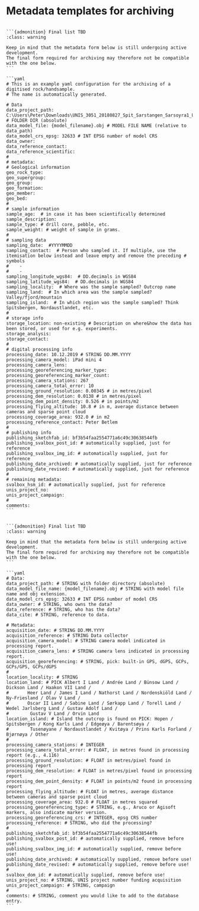 # Metadata templates for archiving

````{tabbed} Hand-sized samples

```{admonition} Final list TBD
:class: warning

Keep in mind that the metadata form below is still undergoing active development.
The final form required for archiving may therefore not be compatible with the one below.
```

```yaml
# This is an example yaml configuration for the archiving of a digitised rock/handsample.
# The name is automatically generated.

# Data
data_project_path: C:\Users\Peter\Downloads\UNIS_3051_20180827_Spit_Sarstangen_Sarsoyra1_U # FOLDER DIR (absolute)
data_model_file: {model_filename}.obj # MODEL FILE NAME (relative to data_path)
data_model_crs_epsg: 32633 # INT EPSG number of model CRS
data_owner:
data_reference_contact:
data_reference_scientific:
#
# metadata:
# Geological information
geo_rock_type:
geo_supergroup:
geo_group:
geo_formation:
geo_member:
geo_bed:
#
# sample information
sample_age:  # in case it has been scientifically determined
sample_description:  
sample_type: # drill core, pebble, etc.
sample_weight: # weight of sample in grams.
#
# sampling data
sampling_date:  #YYYYMMDD
sampling_contact:  # Person who sampled it. If multiple, use the itemisation below instead and leave empty and remove the preceding # symbols
#    -
#    -
sampling_longitude_wgs84:  # DD.decimals in WGS84
sampling_latitude_wgs84:  # DD.decimals in WGS84
sampling_locality:  # Where was the sample sampled? Outcrop name
sampling_land:  # In which area was the sample sampled? Valley/fjord/mountain
sampling_island:  # In which region was the sample sampled? Think Spitsbergen, Nordaustlandet, etc.
#
# storage info
storage_location: non-existing # Description on where&how the data has been stored, or used for e.g. experiments.
storage_analysis:
storage_contact:
#
# digital processing info
processing_date: 10.12.2019 # STRING DD.MM.YYYY
processing_camera_model: iPad mini 4
processing_camera_lens:
processing_georeferencing_marker_type:
processing_georeferencing_marker_count:
processing_camera_stations: 267
processing_camera_total_error: 10
processing_ground_resolution: 0.00345 # in metres/pixel
processing_dem_resolution: 0.0138 # in metres/pixel
processing_dem_point_density: 0.526 # in points/m2
processing_flying_altitude: 10.8 # in m, average distance between cameras and sparse point cloud
processing_coverage_area: 932.0 # in m2
processing_reference_contact: Peter Betlem  
#
# publishing info
publishing_sketchfab_id: bf3b54faa2554771a6c49c30638544fb
publishing_svalbox_post_id: # automatically supplied, just for reference
publishing_svalbox_img_id: # automatically supplied, just for reference
publishing_date_archived: # automatically supplied, just for reference
publishing_date_revised: # automatically supplied, just for reference
#
# remaining metadata:
svalbox_hsm_id: # automatically supplied, just for reference
unis_project_no:
unis_project_campaign:
#
comments:
```
````

````{tabbed} Digital outcrop models

```{admonition} Final list TBD
:class: warning

Keep in mind that the metadata form below is still undergoing active development.
The final form required for archiving may therefore not be compatible with the one below.
```

```yaml
# Data:
data_project_path: # STRING with folder directory (absolute)
data_model_file_name: {model_filename}.obj # STRING with model file name and obj extension.
data_model_crs_epsg: 32633 # INT EPSG number of model CRS
data_owner: # STRING, who owns the data?
data_reference: # STRING, who has the data?
data_cite: # STRING, reference to data.

# Metadata:
acquisition_date: # STRING DD.MM.YYYY
acquisition_reference: # STRING Data collector
acquisition_camera_model: # STRING camera model indicated in processing report.
acquisition_camera_lens: # STRING camera lens indicated in processing report.
acquisition_georeferencing: # STRING, pick: built-in GPS, dGPS, GCPs, GCPs/GPS, GCPs/dGPS
#
location_locality: # STRING
location_land: # PICK Albert I Land / Andrée Land / Bünsow Land / Dickson Land / Haakon VII Land /
#       Heer Land / James I Land / Nathorst Land / Nordenskiöld Land / Ny-Friesland / Olav V Land /
#       Oscar II Land / Sabine Land / Sørkapp Land / Torell Land / Wedel Jarlsberg Land / Gustav Adolf Land /
#        Gustav V Land / Orvin Land
location_island: # Island the outcrop is found on PICK: Hopen / Spitsbergen / Kong Karls Land / Edgeøya / Barentsøya /
#        Tusenøyane / Nordaustlandet / Kvitøya / Prins Karls Forland / Bjørnøya / Other
#
processing_camera_stations: # INTEGER
processing_camera_total_error: # FLOAT, in metres found in processing report (e.g., 4.116)
processing_ground_resolution: # FLOAT in metres/pixel found in processing report
processing_dem_resolution: # FLOAT in metres/pixel found in processing report
processing_dem_point_density: # FLOAT in points/m2 found in processing report
processing_flying_altitude: # FLOAT in metres, average distance between cameras and sparse point cloud
processing_coverage_area: 932.0 # FLOAT in metres squared
processing_georeferencing_type: # STRING, e.g., Aruco or Agisoft markers, also indicate marker version.
processing_georeferencing_crs: # INTEGER, epsg CRS number
processing_reference: # STRING, who did the processing?
#
publishing_sketchfab_id: bf3b54faa2554771a6c49c30638544fb
publishing_svalbox_post_id: # automatically supplied, remove before use!
publishing_svalbox_img_id: # automatically supplied, remove before use!
publishing_date_archived: # automatically supplied, remove before use!
publishing_date_revised: # automatically supplied, remove before use!
#
svalbox_dom_id: # automatically supplied, remove before use!
unis_project_no: # STRING, UNIS project number funding acquisition
unis_project_campaign: # STRING, campaign
#
comments: # STRING, comment you would like to add to the database entry.
```
````
